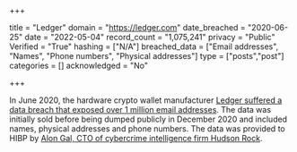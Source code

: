 +++

title = "Ledger"
domain = "https://ledger.com"
date_breached = "2020-06-25"
date = "2022-05-04"
record_count = "1,075,241"
privacy = "Public"
Verified = "True"
hashing = ["N/A"]
breached_data = ["Email addresses", "Names", "Phone numbers", "Physical addresses"]
type = ["posts","post"]
categories = []
acknowledged = "No"


+++


In June 2020, the hardware crypto wallet manufacturer <a href="https://www.ledger.com/addressing-the-july-2020-e-commerce-and-marketing-data-breach" target="_blank" rel="noopener">Ledger suffered a data breach that exposed over 1 million email addresses</a>. The data was initially sold before being dumped publicly in December 2020 and included names, physical addresses and phone numbers. The data was provided to HIBP by <a href="https://twitter.com/UnderTheBreach" target="_blank" rel="noopener">Alon Gal, CTO of cybercrime intelligence firm Hudson Rock</a>.

